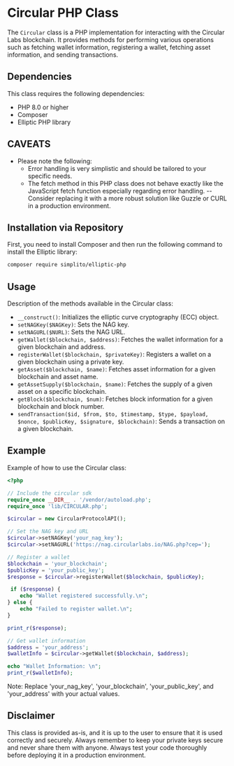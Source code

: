 # Circular PHP Class

The `Circular` class is a PHP implementation for interacting with the Circular Labs blockchain. It provides methods for performing various operations such as fetching wallet information, registering a wallet, fetching asset information, and sending transactions.

## Dependencies

This class requires the following dependencies:

- PHP 8.0 or higher
- Composer
- Elliptic PHP library

## CAVEATS

* Please note the following:
    * Error handling is very simplistic and should be tailored to your specific needs.
    * The fetch method in this PHP class does not behave exactly like the JavaScript fetch function especially regarding error handling.
      -- Consider replacing it with a more robust solution like Guzzle or CURL in a production environment.

## Installation via Repository

First, you need to install Composer and then run the following command to install the Elliptic library:

```bash
composer require simplito/elliptic-php
```

## Usage

Description of the methods available in the Circular class:

- `__construct()`: Initializes the elliptic curve cryptography (ECC) object.
- `setNAGKey($NAGKey)`: Sets the NAG key.
- `setNAGURL($NURL)`: Sets the NAG URL.
- `getWallet($blockchain, $address)`: Fetches the wallet information for a given blockchain and address.
- `registerWallet($blockchain, $privateKey)`: Registers a wallet on a given blockchain using a private key.
- `getAsset($blockchain, $name)`: Fetches asset information for a given blockchain and asset name.
- `getAssetSupply($blockchain, $name)`: Fetches the supply of a given asset on a specific blockchain.
- `getBlock($blockchain, $num)`: Fetches block information for a given blockchain and block number.
- `sendTransaction($id, $from, $to, $timestamp, $type, $payload, $nonce, $publicKey, $signature, $blockchain)`: Sends a transaction on a given blockchain.

## Example
Example of how to use the Circular class:

```php
<?php

// Include the circular sdk
require_once __DIR__ . '/vendor/autoload.php'; 
require_once 'lib/CIRCULAR.php';

$circular = new CircularProtocolAPI();

// Set the NAG key and URL
$circular->setNAGKey('your_nag_key');
$circular->setNAGURL('https://nag.circularlabs.io/NAG.php?cep=');

// Register a wallet
$blockchain = 'your_blockchain';
$publicKey = 'your_public_key';
$response = $circular->registerWallet($blockchain, $publicKey);

 if ($response) {
    echo "Wallet registered successfully.\n";
} else {
    echo "Failed to register wallet.\n";
}

print_r($response);

// Get wallet information
$address = 'your_address';
$walletInfo = $circular->getWallet($blockchain, $address);

echo "Wallet Information: \n";
print_r($walletInfo);
```
Note: Replace 'your_nag_key', 'your_blockchain', 'your_public_key', and 'your_address' with your actual values.


## Disclaimer

This class is provided as-is, and it is up to the user to ensure that it is used correctly and securely. Always remember to keep your private keys secure and never share them with anyone. Always test your code thoroughly before deploying it in a production environment.
